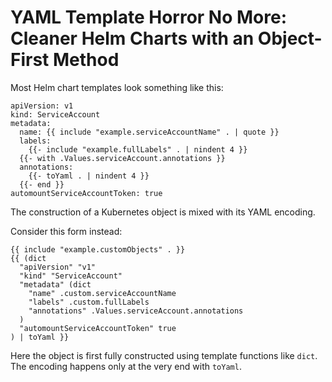 # YAML Template Horror No More: Cleaner Helm Charts with an Object-First Method

Most Helm chart templates look something like this:

```
apiVersion: v1
kind: ServiceAccount
metadata:
  name: {{ include "example.serviceAccountName" . | quote }}
  labels:
    {{- include "example.fullLabels" . | nindent 4 }}
  {{- with .Values.serviceAccount.annotations }}
  annotations:
    {{- toYaml . | nindent 4 }}
  {{- end }}
automountServiceAccountToken: true
```

The construction of a Kubernetes object is mixed with its YAML encoding.

Consider this form instead:

```
{{ include "example.customObjects" . }}
{{ (dict
  "apiVersion" "v1"
  "kind" "ServiceAccount"
  "metadata" (dict
    "name" .custom.serviceAccountName
    "labels" .custom.fullLabels
    "annotations" .Values.serviceAccount.annotations
  )
  "automountServiceAccountToken" true
) | toYaml }}
```

Here the object is first fully constructed using template functions like `dict`.
The encoding happens only at the very end with `toYaml`.
